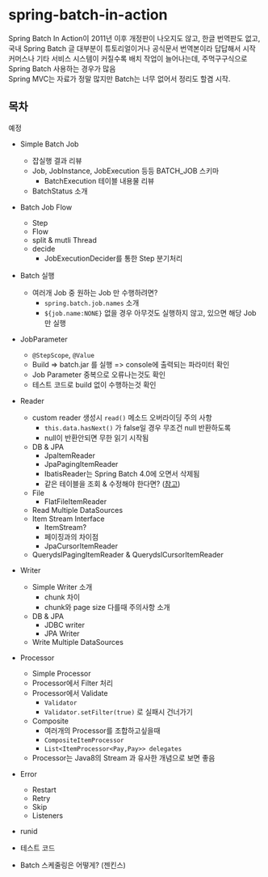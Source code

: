 # spring-batch-in-action

Spring Batch In Action이 2011년 이후 개정판이 나오지도 않고, 한글 번역판도 없고, 국내 Spring Batch 글 대부분이 튜토리얼이거나 공식문서 번역본이라 답답해서 시작  
커머스나 기타 서비스 시스템이 커질수록 배치 작업이 늘어나는데, 주먹구구식으로 Spring Batch 사용하는 경우가 많음  
Spring MVC는 자료가 정말 많지만 Batch는 너무 없어서 정리도 할겸 시작.  


## 목차

예정

* Simple Batch Job
    * 잡실행 결과 리뷰
    * Job, JobInstance, JobExecution 등등 BATCH_JOB 스키마
        * BatchExecution 테이블 내용물 리뷰
    * BatchStatus 소개
* Batch Job Flow
    * Step
    * Flow
    * split & mutli Thread
    * decide
        * JobExecutionDecider를 통한 Step 분기처리

* Batch 실행
    * 여러개 Job 중 원하는 Job 만 수행하려면?
        * ```spring.batch.job.names``` 소개
        * ```${job.name:NONE}``` 없을 경우 아무것도 실행하지 않고, 있으면 해당 Job만 실행 
* JobParameter
    * ```@StepScope```, ```@Value```
    * Build => batch.jar 를 실행 => console에 출력되는 파라미터 확인
    * Job Parameter 중복으로 오류나는것도 확인
    * 테스트 코드로 build 없이 수행하는것 확인
* Reader
    * custom reader 생성시 ```read()``` 메소드 오버라이딩 주의 사항
        * ```this.data.hasNext()``` 가 false일 경우 무조건 null 반환하도록
        * null이 반환안되면 무한 읽기 시작됨
    * DB & JPA
        * JpaItemReader
        * JpaPagingItemReader
        * IbatisReader는 Spring Batch 4.0에 오면서 삭제됨
        * 같은 테이블을 조회 & 수정해야 한다면? ([참고](https://stackoverflow.com/questions/26509971/spring-batch-jpapagingitemreader-why-some-rows-are-not-read))
    * File
        * FlatFileItemReader
    * Read Multiple DataSources
    * Item Stream Interface
        * ItemStream? 
        * 페이징과의 차이점
        * JpaCursorItemReader
    * QuerydslPagingItemReader & QuerydslCursorItemReader
* Writer
    * Simple Writer 소개
        * chunk 차이
        * chunk와 page size 다를때 주의사항 소개
    * DB & JPA
        * JDBC writer
        * JPA Writer
    * Write Multiple DataSources
* Processor
    * Simple Processor
    * Processor에서 Filter 처리
    * Processor에서 Validate
        * ```Validator```
        * ```Validator.setFilter(true)``` 로 실패시 건너가기
    * Composite
        * 여러개의 Processor를 조합하고싶을때
        * ```CompositeItemProcessor```
        * ```List<ItemProcessor<Pay,Pay>> delegates```
    * Processor는 Java8의 Stream 과 유사한 개념으로 보면 좋음
* Error
    * Restart
    * Retry
    * Skip
    * Listeners
* runid
* 테스트 코드
* Batch 스케줄링은 어떻게? (젠킨스)


